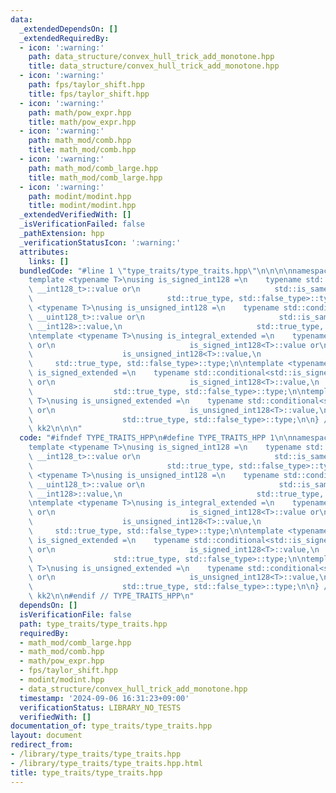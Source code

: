 ```yaml
---
data:
  _extendedDependsOn: []
  _extendedRequiredBy:
  - icon: ':warning:'
    path: data_structure/convex_hull_trick_add_monotone.hpp
    title: data_structure/convex_hull_trick_add_monotone.hpp
  - icon: ':warning:'
    path: fps/taylor_shift.hpp
    title: fps/taylor_shift.hpp
  - icon: ':warning:'
    path: math/pow_expr.hpp
    title: math/pow_expr.hpp
  - icon: ':warning:'
    path: math_mod/comb.hpp
    title: math_mod/comb.hpp
  - icon: ':warning:'
    path: math_mod/comb_large.hpp
    title: math_mod/comb_large.hpp
  - icon: ':warning:'
    path: modint/modint.hpp
    title: modint/modint.hpp
  _extendedVerifiedWith: []
  _isVerificationFailed: false
  _pathExtension: hpp
  _verificationStatusIcon: ':warning:'
  attributes:
    links: []
  bundledCode: "#line 1 \"type_traits/type_traits.hpp\"\n\n\n\nnamespace kk2 {\n\n\
    template <typename T>\nusing is_signed_int128 =\n    typename std::conditional<std::is_same<T,\
    \ __int128_t>::value or\n                              std::is_same<T, __int128>::value,\n\
    \                              std::true_type, std::false_type>::type;\n\ntemplate\
    \ <typename T>\nusing is_unsigned_int128 =\n    typename std::conditional<std::is_same<T,\
    \ __uint128_t>::value or\n                              std::is_same<T, unsigned\
    \ __int128>::value,\n                              std::true_type, std::false_type>::type;\n\
    \ntemplate <typename T>\nusing is_integral_extended =\n    typename std::conditional<std::is_integral<T>::value\
    \ or\n                              is_signed_int128<T>::value or\n          \
    \                    is_unsigned_int128<T>::value,\n                         \
    \     std::true_type, std::false_type>::type;\n\ntemplate <typename T>\nusing\
    \ is_signed_extended =\n    typename std::conditional<std::is_signed<T>::value\
    \ or\n                              is_signed_int128<T>::value,\n            \
    \                  std::true_type, std::false_type>::type;\n\ntemplate <typename\
    \ T>\nusing is_unsigned_extended =\n    typename std::conditional<std::is_unsigned<T>::value\
    \ or\n                              is_unsigned_int128<T>::value,\n          \
    \                    std::true_type, std::false_type>::type;\n\n} // namespace\
    \ kk2\n\n\n"
  code: "#ifndef TYPE_TRAITS_HPP\n#define TYPE_TRAITS_HPP 1\n\nnamespace kk2 {\n\n\
    template <typename T>\nusing is_signed_int128 =\n    typename std::conditional<std::is_same<T,\
    \ __int128_t>::value or\n                              std::is_same<T, __int128>::value,\n\
    \                              std::true_type, std::false_type>::type;\n\ntemplate\
    \ <typename T>\nusing is_unsigned_int128 =\n    typename std::conditional<std::is_same<T,\
    \ __uint128_t>::value or\n                              std::is_same<T, unsigned\
    \ __int128>::value,\n                              std::true_type, std::false_type>::type;\n\
    \ntemplate <typename T>\nusing is_integral_extended =\n    typename std::conditional<std::is_integral<T>::value\
    \ or\n                              is_signed_int128<T>::value or\n          \
    \                    is_unsigned_int128<T>::value,\n                         \
    \     std::true_type, std::false_type>::type;\n\ntemplate <typename T>\nusing\
    \ is_signed_extended =\n    typename std::conditional<std::is_signed<T>::value\
    \ or\n                              is_signed_int128<T>::value,\n            \
    \                  std::true_type, std::false_type>::type;\n\ntemplate <typename\
    \ T>\nusing is_unsigned_extended =\n    typename std::conditional<std::is_unsigned<T>::value\
    \ or\n                              is_unsigned_int128<T>::value,\n          \
    \                    std::true_type, std::false_type>::type;\n\n} // namespace\
    \ kk2\n\n#endif // TYPE_TRAITS_HPP\n"
  dependsOn: []
  isVerificationFile: false
  path: type_traits/type_traits.hpp
  requiredBy:
  - math_mod/comb_large.hpp
  - math_mod/comb.hpp
  - math/pow_expr.hpp
  - fps/taylor_shift.hpp
  - modint/modint.hpp
  - data_structure/convex_hull_trick_add_monotone.hpp
  timestamp: '2024-09-06 16:31:23+09:00'
  verificationStatus: LIBRARY_NO_TESTS
  verifiedWith: []
documentation_of: type_traits/type_traits.hpp
layout: document
redirect_from:
- /library/type_traits/type_traits.hpp
- /library/type_traits/type_traits.hpp.html
title: type_traits/type_traits.hpp
---
```

